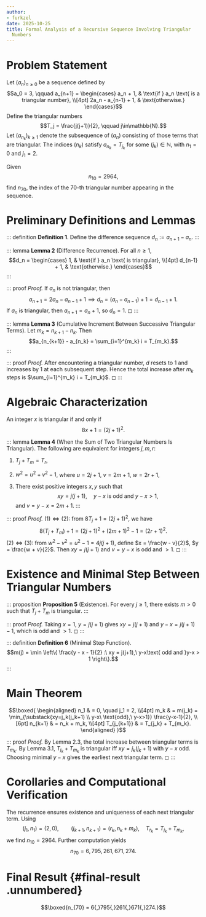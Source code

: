 ```yaml
---
author:
- furkzel
date: 2025-10-25
title: Formal Analysis of a Recursive Sequence Involving Triangular
  Numbers
---
```


# Problem Statement

Let $(a_n)_{n\ge0}$ be a sequence defined by $$a_0 = 3, \qquad
    a_{n+1} =
    \begin{cases}
        a_n + 1,            & \text{if } a_n \text{ is a triangular number}, \\[4pt]
        2a_n - a_{n-1} + 1, & \text{otherwise.}
    \end{cases}$$ Define the triangular numbers
$$T_j = \frac{j(j+1)}{2}, \qquad j\in\mathbb{N}.$$ Let
$(a_{n_k})_{k\ge1}$ denote the subsequence of $(a_n)$ consisting of
those terms that are triangular. The indices $(n_k)$ satisfy
$a_{n_k} = T_{j_k}$ for some $(j_k) \in \mathbb{N}$, with $n_1=0$ and
$j_1=2$.

Given $$n_{10}=2964,$$ find $n_{70}$, the index of the $70$-th
triangular number appearing in the sequence.

# Preliminary Definitions and Lemmas

::: definition
**Definition 1**. Define the difference sequence $d_n := a_{n+1} - a_n$.
:::

::: lemma
**Lemma 2** (Difference Recurrence). For all $n\ge1$, $$d_n =
        \begin{cases}
            1,           & \text{if } a_n \text{ is triangular}, \\[4pt]
            d_{n-1} + 1, & \text{otherwise.}
        \end{cases}$$
:::

::: proof
*Proof.* If $a_n$ is not triangular, then
$$a_{n+1} = 2a_n - a_{n-1} + 1 \implies d_n = (a_n - a_{n-1}) + 1 = d_{n-1} + 1.$$
If $a_n$ is triangular, then $a_{n+1} = a_n + 1$, so $d_n = 1$. ◻
:::

::: lemma
**Lemma 3** (Cumulative Increment Between Successive Triangular Terms).
Let $m_k = n_{k+1} - n_k$. Then
$$a_{n_{k+1}} - a_{n_k} = \sum_{i=1}^{m_k} i = T_{m_k}.$$
:::

::: proof
*Proof.* After encountering a triangular number, $d$ resets to $1$ and
increases by $1$ at each subsequent step. Hence the total increase after
$m_k$ steps is $\sum_{i=1}^{m_k} i = T_{m_k}$. ◻
:::

# Algebraic Characterization

An integer $x$ is triangular if and only if $$8x + 1 = (2j + 1)^2.$$

::: lemma
**Lemma 4** (When the Sum of Two Triangular Numbers Is Triangular). The
following are equivalent for integers $j,m,r$:

1.  $T_j + T_m = T_r$,

2.  $w^2 = u^2 + v^2 - 1$, where $u = 2j + 1$, $v = 2m + 1$,
    $w = 2r + 1$,

3.  There exist positive integers $x,y$ such that
    $$xy = j(j+1), \quad y-x \text{ is odd and } y-x>1,$$ and
    $v = y - x = 2m + 1$.
:::

::: proof
*Proof.* $(1)\Leftrightarrow(2)$: from $8T_j + 1 = (2j+1)^2$, we have
$$8(T_j + T_m) + 1 = (2j + 1)^2 + (2m + 1)^2 - 1 = (2r + 1)^2.$$
$(2)\Leftrightarrow(3)$: from $w^2 - v^2 = u^2 - 1 = 4j(j+1)$, define
$x = \frac{w - v}{2}$, $y = \frac{w + v}{2}$. Then $xy = j(j+1)$ and
$v = y - x$ is odd and $>1$. ◻
:::

# Existence and Minimal Step Between Triangular Numbers

::: proposition
**Proposition 5** (Existence). For every $j\ge1$, there exists $m>0$
such that $T_j + T_m$ is triangular.
:::

::: proof
*Proof.* Taking $x=1$, $y=j(j+1)$ gives $xy = j(j+1)$ and
$y-x = j(j+1)-1$, which is odd and $>1$. ◻
:::

::: definition
**Definition 6** (Minimal Step Function). $$m(j) = \min \left\{
        \frac{y - x - 1}{2}
        :\ xy = j(j+1),\ y-x\text{ odd and }y-x > 1
        \right\}.$$
:::

# Main Theorem

$$\boxed{
        \begin{aligned}
            n_1         & = 0, \quad j_1 = 2,  \\[4pt]
            m_k         & = m(j_k)
            = \min_{\substack{xy=j_k(j_k+1)    \\ y-x\ \text{odd},\ y-x>1}}
            \frac{y-x-1}{2},                   \\[6pt]
            n_{k+1}     & = n_k + m_k,         \\[4pt]
            T_{j_{k+1}} & = T_{j_k} + T_{m_k}.
        \end{aligned}
    }$$

::: proof
*Proof.* By Lemma 2.3, the total increase between triangular terms is
$T_{m_k}$. By Lemma 3.1, $T_{j_k} + T_{m_k}$ is triangular iff
$xy = j_k(j_k+1)$ with $y - x$ odd. Choosing minimal $y-x$ gives the
earliest next triangular term. ◻
:::

# Corollaries and Computational Verification

The recurrence ensures existence and uniqueness of each next triangular
term. Using $$(j_1,n_1) = (2,0), \qquad
    (j_{k+1},n_{k+1}) = (r_k, n_k + m_k), \quad
    T_{r_k} = T_{j_k} + T_{m_k},$$ we find $n_{10}=2964$. Further
computation yields $$n_{70} = 6{,}795{,}261{,}671{,}274.$$

# Final Result {#final-result .unnumbered}

$$\boxed{n_{70} = 6{,}795{,}261{,}671{,}274.}$$
